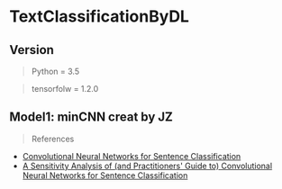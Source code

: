 # TextClassificationByDL

## Version 
>Python = 3.5

>tensorfolw = 1.2.0

## Model1: minCNN creat by JZ
> References
- [Convolutional Neural Networks for Sentence Classification](http://arxiv.org/abs/1408.5882)
- [A Sensitivity Analysis of (and Practitioners' Guide to) Convolutional Neural Networks for Sentence Classification](http://arxiv.org/abs/1510.03820)

